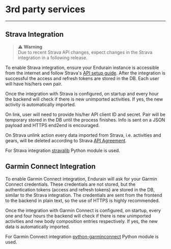 # 3rd party services

---

## Strava Integration

> ⚠️ **Warning**  
> Due to recent Strava API changes, expect changes in the Strava integration in a following release.

To enable Strava integration, ensure your Endurain instance is accessible from the internet and follow Strava's [API setup guide](https://developers.strava.com/docs/getting-started/). After the integration is successful the access and refresh tokens are stored in the DB. Each user will have his/hers own pair.

Once the integration with Strava is configured, on startup and every hour the backend will check if there is new unimported activities. If yes, the new activity is automatically imported.

On link, user will need to provide his/her API client ID and secret. Pair will be temporary stored in the DB until the process finishes. Info is sent on a JSON payload and HTTPS end2end is encouraged.

On Strava unlink action every data imported from Strava, i.e. activities and gears, will be deleted according to Strava [API Agreement](https://www.strava.com/legal/api).

For Strava integration [stravalib](https://github.com/stravalib/stravalib) Python module is used.

## Garmin Connect Integration

To enable Garmin Connect integration, Endurain will ask for your Garmin Connect credentials. These credentials are not stored, but the authentication tokens (access and refresh tokens) are stored in the DB, similar to the Strava integration. The credentials are sent from the frontend to the backend in plain text, so the use of HTTPS is highly recommended.

Once the integration with Garmin Connect is configured, on startup, every one and four hours the backend will check if there is new unimported activities and new body composition entries respectively. If yes, the new data is automatically imported.

For Garmin Connect integration [python-garminconnect](https://github.com/cyberjunky/python-garminconnect) Python module is used.
